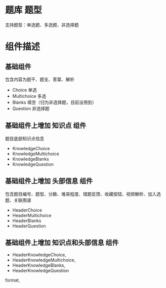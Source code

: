 # 题库  题型
  支持题型：单选题、多选题、非选择题
# 组件描述

## 基础组件
  包含内容为题干、题支、答案、解析

- Choice  单选
- Multichoice 多选
- Blanks 填空（归为非选择题，目前没用到）
- Question 非选择题

## 基础组件上增加 知识点 组件
题目底部知识点信息
-  KnowledgeChoice
-  KnowledgeMultichoice
-  KnowledgeBlanks
-  KnowledgeQuestion

## 基础组件上增加 头部信息 组件
  包含题目编号、题型、分数、难易程度、错题反馈、收藏按钮、视频解析、加入选题、关联图谱
  - HeaderChoice
  - HeaderMultichoice
  - HeaderBlanks
  - HeaderQuestion
## 基础组件上增加 知识点和头部信息 组件
 - HeaderKnowledgeChoice,
 - HeaderKnowledgeMultichoice,
 - HeaderKnowledgeBlanks,
 - HeaderKnowledgeQuestion



  format,